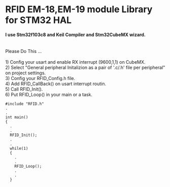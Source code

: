# RFID EM-18,EM-19 module Library for STM32 HAL
#### I use Stm32f103c8 and Keil Compiler and Stm32CubeMX wizard.
 <br />
Please Do This ...
<br />
<br />
1) Config your usart and enable RX interrupt (9600,1,1) on CubeMX.
<br />
2) Select "General peripheral Initalizion as a pair of '.c/.h' file per peripheral" on project settings.
<br />
3) Config your RFID_Config.h file.
<br />
4) Add RFID_CallBack() on usart interrupt routin. 
<br />
5) Call  RFID_Init().
<br />
6) Put RFID_Loop() in your main or a task.
<br />

```
#include "RFID.h"
.
.
int main()
{
  .
  .
  RFID_Init();
  .
  .
  while(1)
  {
    .
    .
    RFID_Loop();
    .
    . 
  }

```
